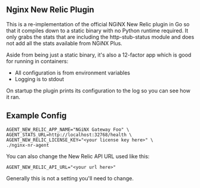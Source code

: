 Nginx New Relic Plugin
----------------------

This is a re-implementation of the official NGiNX New Relic plugin in Go so
that it compiles down to a static binary with no Python runtime required. It
only grabs the stats that are including the http-stub-status module and does
not add all the stats available from NGiNX Plus.

Aside from being just a static binary, it's also a 12-factor app which is good
for running in containers:

* All configuration is from environment variables
* Logging is to stdout

On startup the plugin prints its configuration to the log so you can see how
it ran.

Example Config
--------------

```
AGENT_NEW_RELIC_APP_NAME="NGiNX Gateway Foo" \
AGENT_STATS_URL=http://localhost:32768/health \
AGENT_NEW_RELIC_LICENSE_KEY="<your license key here>" \
./nginx-nr-agent
```

You can also change the New Relic API URL used like this:

```
AGENT_NEW_RELIC_API_URL="<your url here>"
```

Generally this is not a setting you'll need to change.
